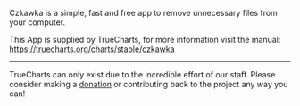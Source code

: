 Czkawka is a simple, fast and free app to remove unnecessary files from your computer.

This App is supplied by TrueCharts, for more information visit the manual: https://truecharts.org/charts/stable/czkawka

---

TrueCharts can only exist due to the incredible effort of our staff.
Please consider making a [donation](https://truecharts.org/docs/about/sponsor) or contributing back to the project any way you can!
